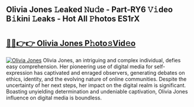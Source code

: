 ## Olivia Jones 𝙻eaked 𝙽u𝚍e - Part-RY6 𝚅𝚒deo B𝚒kini 𝙻eaks - Hot All 𝙿hotos ES1rX

# <h2><a href="http://ld2m9f.urlbe.top/?page=Olivia+Jones">🔗🔗👉👉 Olivia Jones P𝚑oto𝚜Vid𝚎o</a></h2>

[![Olivia Jones](https://i.imgur.com/eBuTRDB.gif)](http://ld2m9f.urlbe.top/?page=Olivia+Jones)
Olivia Jones, an intriguing and complex individual, defies easy comprehension. Her pioneering use of digital media for self-expression has captivated and enraged observers, generating debates on ethics, identity, and the evolving nature of online communities. Despite the uncertainty of her next steps, her impact on the digital realm is significant. Boasting unyielding determination and undeniable captivation, Olivia Jones influence on digital media is boundless.
